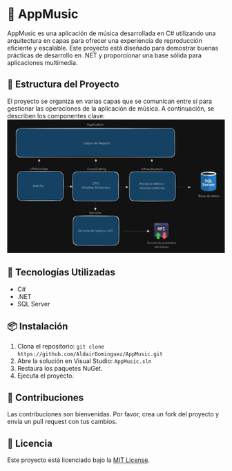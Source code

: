# 🎵 AppMusic

AppMusic es una aplicación de música desarrollada en C# utilizando una arquitectura en capas para ofrecer una experiencia de reproducción eficiente y escalable. Este proyecto está diseñado para demostrar buenas prácticas de desarrollo en .NET y proporcionar una base sólida para aplicaciones multimedia.

## 📂 Estructura del Proyecto

El proyecto se organiza en varias capas que se comunican entre sí para gestionar las operaciones de la aplicación de música. A continuación, se describen los componentes clave:
![Estructure](https://github.com/AldairDominguez/AppMusic/blob/master/Application/Properties/img.PNG?)

## 🚀 Tecnologías Utilizadas

- C#
- .NET
- SQL Server

## 📦 Instalación

1. Clona el repositorio: `git clone https://github.com/AldairDominguez/AppMusic.git`
2. Abre la solución en Visual Studio: `AppMusic.sln`
3. Restaura los paquetes NuGet.
4. Ejecuta el proyecto.

## 🤝 Contribuciones

Las contribuciones son bienvenidas. Por favor, crea un fork del proyecto y envía un pull request con tus cambios.

## 📄 Licencia

Este proyecto está licenciado bajo la [MIT License](https://opensource.org/license/MIT).
